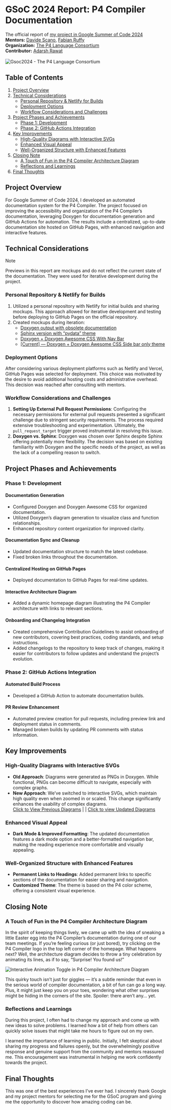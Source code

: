 # GSoC 2024 Report: P4 Compiler Documentation
The official report of [my project in Google Summer of Code 2024](https://summerofcode.withgoogle.com/programs/2024/projects/u2HpJKI2)  
**Mentors:** [Davide Scano](https://github.com/Dscano), [Fabian Ruffy](https://github.com/fruffy) <br> 
**Organization:** [The P4 Language Consortium](https://p4.org/)  <br>
**Contributor:** [Adarsh Rawat](https://github.com/AdarshRawat1)    <br>   
![Gsoc2024 - The P4 Language Consortium](https://github.com/user-attachments/assets/3d1f851a-97de-4fc2-87c4-9532b2bc96f5)



## Table of Contents
1. [Project Overview](#project-overview)
2. [Technical Considerations](#technical-considerations)
   - [Personal Repository & Netlify for Builds](#personal-repository--netlify-for-builds)
   - [Deployment Options](#deployment-options)
   - [Workflow Considerations and Challenges](#workflow-considerations-and-challenges)
3. [Project Phases and Achievements](#project-phases-and-achievements)
   - [Phase 1: Development](#phase-1-development)
   - [Phase 2: GitHub Actions Integration](#phase-2-github-actions-integration)
4. [Key Improvements](#key-improvements)
   - [High-Quality Diagrams with Interactive SVGs](#high-quality-diagrams-with-interactive-svgs)
   - [Enhanced Visual Appeal](#enhanced-visual-appeal)
   - [Well-Organized Structure with Enhanced Features](#well-organized-structure-with-enhanced-features)
5. [Closing Note](#closing-note)
   - [A Touch of Fun in the P4 Compiler Architecture Diagram](#a-touch-of-fun-in-the-p4-compiler-architecture-diagram)
   - [Reflections and Learnings](#reflections-and-learnings)
6. [Final Thoughts](#final-thoughts)

## Project Overview

For Google Summer of Code 2024, I developed an automated documentation system for the P4 Compiler. The project focused on improving the accessibility and organization of the P4 Compiler’s documentation, leveraging Doxygen for documentation generation and GitHub Actions for automation. The results include a centralized, up-to-date documentation site hosted on GitHub Pages, with enhanced navigation and interactive features.

## Technical Considerations
> [!NOTE]  
> Previews in this report are mockups and do not reflect the current state of the documentation. They were used for iterative development during the project.

### Personal Repository & Netlify for Builds
1. Utilized a personal repository with Netlify for initial builds and sharing mockups. This approach allowed for iterative development and testing before deploying to GitHub Pages on the official repository.
2. Created mockups during iteration:
   - [Doxygen output with obsolete documentation](https://p4-compiler-docs.netlify.app/)
   - [Sphinx version with “pydata” theme](https://p4-docs.netlify.app/)
   - [Doxygen + Doxygen Awesome CSS With Nav Bar](https://661bbb9fb70e8b584e959c0e--p4c-pototype3.netlify.app/)
   - [[Current] — Doxygen + Doxygen Awesome CSS Side bar only theme](https://p4lang.github.io/p4c/)

### Deployment Options
After considering various deployment platforms such as Netlify and Vercel, GitHub Pages was selected for deployment. This choice was motivated by the desire to avoid additional hosting costs and administrative overhead. This decision was reached after consulting with mentors.

### Workflow Considerations and Challenges
1. **Setting Up External Pull Request Permissions**: Configuring the necessary permissions for external pull requests presented a significant challenge due to stringent security requirements. The process required extensive troubleshooting and experimentation. Ultimately, the `pull_request_target` trigger proved instrumental in resolving this issue.
2. **Doxygen vs. Sphinx**: Doxygen was chosen over Sphinx despite Sphinx offering potentially more flexibility. The decision was based on existing familiarity with Doxygen and the specific needs of the project, as well as the lack of a compelling reason to switch.

## Project Phases and Achievements

### Phase 1: Development

#### Documentation Generation
- Configured Doxygen and Doxygen Awesome CSS for organized documentation.
- Utilized Doxygen’s diagram generation to visualize class and function relationships.
- Enhanced repository content organization for improved clarity.

#### Documentation Sync and Cleanup
- Updated documentation structure to match the latest codebase.
- Fixed broken links throughout the documentation.

#### Centralized Hosting on GitHub Pages
- Deployed documentation to GitHub Pages for real-time updates.

#### Interactive Architecture Diagram
- Added a dynamic homepage diagram illustrating the P4 Compiler architecture with links to relevant sections.

#### Onboarding and Changelog Integration
- Created comprehensive Contribution Guidelines to assist onboarding of new contributors, covering best practices, coding standards, and setup instructions.
- Added changelogs to the repository to keep track of changes, making it easier for contributors to follow updates and understand the project’s evolution.

### Phase 2: GitHub Actions Integration

#### Automated Build Process
- Developed a GitHub Action to automate documentation builds.

#### PR Review Enhancement
- Automated preview creation for pull requests, including preview link and deployment status in comments.
- Managed broken builds by updating PR comments with status information.

## Key Improvements

### High-Quality Diagrams with Interactive SVGs

- **Old Approach**: Diagrams were generated as PNGs in Doxygen. While functional, PNGs can become difficult to navigate, especially with complex graphs.
- **New Approach**: We’ve switched to interactive SVGs, which maintain high quality even when zoomed in or scaled. This change significantly enhances the usability of complex diagrams. <br>
  [Click to View Previous Diagrams](#https://p4-compiler-docs.netlify.app/class_p4_1_1_control_plane_a_p_i_1_1_p4_runtime_arch_handler_iface.html) | | [Click to view Updated Diagrams](#https://p4c-pototype3.netlify.app/class_p4_1_1_control_plane_a_p_i_1_1_p4_runtime_arch_handler_iface.html)

### Enhanced Visual Appeal
- **Dark Mode & Improved Formatting**: The updated documentation features a dark mode option and a better-formatted navigation bar, making the reading experience more comfortable and visually appealing.

### Well-Organized Structure with Enhanced Features
- **Permanent Links to Headings**: Added permanent links to specific sections of the documentation for easier sharing and navigation.
- **Customized Theme**: The theme is based on the P4 color scheme, offering a consistent visual experience.

## Closing Note

### A Touch of Fun in the P4 Compiler Architecture Diagram
In the spirit of keeping things lively, we came up with the idea of sneaking a little Easter egg into the P4 Compiler’s documentation during one of our team meetings. If you’re feeling curious (or just bored), try clicking on the P4 Compiler logo in the top left corner of the homepage. What happens next? Well, the architecture diagram decides to throw a tiny celebration by animating its lines, as if to say, “Surprise! You found us!”

![Interactive Animation Toggle in P4 Compiler Architecture Diagram](https://github.com/user-attachments/assets/da586665-08b7-42ff-93ea-461903161317)

This quirky touch isn’t just for giggles — it’s a subtle reminder that even in the serious world of compiler documentation, a bit of fun can go a long way. Plus, it might just keep you on your toes, wondering what other surprises might be hiding in the corners of the site. Spoiler: there aren’t any… yet.

### Reflections and Learnings
During this project, I often had to change my approach and come up with new ideas to solve problems. I learned how a bit of help from others can quickly solve issues that might take me hours to figure out on my own.

I learned the importance of learning in public. Initially, I felt skeptical about sharing my progress and failures openly, but the overwhelmingly positive response and genuine support from the community and mentors reassured me. This encouragement was instrumental in helping me work confidently towards the project.

## Final Thoughts
This was one of the best experiences I’ve ever had. I sincerely thank Google and my project mentors for selecting me for the GSoC program and giving me the opportunity to discover how amazing coding can be.
